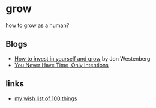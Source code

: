 # grow
how to grow as a human?

## Blogs
* [How to invest in yourself and grow](./blog/jonwestenberg/how-to-invest-in-yourself-and-grow.md) by Jon Westenberg
* [You Never Have Time, Only Intentions](./blog/davidcain/you-never-have-time-only-intentions.md)

## links

* [my wish list of 100 things](./docs/wishlist.md)